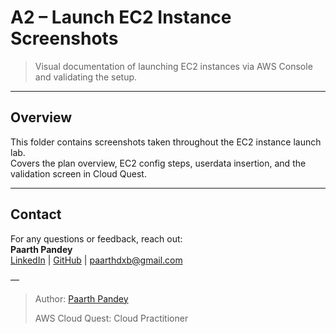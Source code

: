 # A2 – Launch EC2 Instance Screenshots

> Visual documentation of launching EC2 instances via AWS Console and validating the setup.

---

## Overview

This folder contains screenshots taken throughout the EC2 instance launch lab.  
Covers the plan overview, EC2 config steps, userdata insertion, and the validation screen in Cloud Quest.

---

## Contact

For any questions or feedback, reach out:  
**Paarth Pandey**  
[LinkedIn](https://www.linkedin.com/in/paarth-pandey-13779529b/) | [GitHub](https://github.com/paarthpandey10) | paarthdxb@gmail.com

—

> Author: [Paarth Pandey](https://github.com/paarthpandey10)  
>  
> AWS Cloud Quest: Cloud Practitioner
